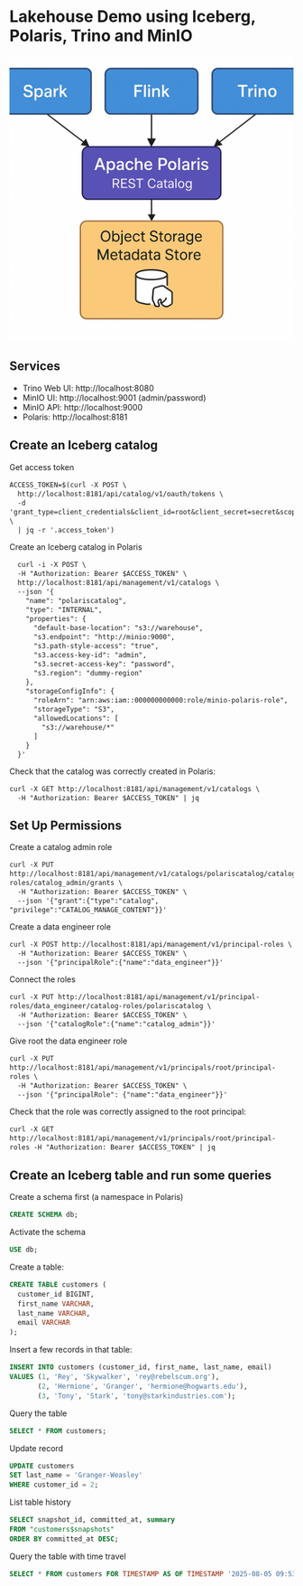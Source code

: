 # Lakehouse Demo using Iceberg, Polaris, Trino and MinIO

![Architecture Diagram](chart.png)

## Services
 - Trino Web UI: http://localhost:8080
 - MinIO UI: http://localhost:9001 (admin/password)
 - MinIO API: http://localhost:9000
 - Polaris: http://localhost:8181

## Create an Iceberg catalog

Get access token
``` shell
ACCESS_TOKEN=$(curl -X POST \
  http://localhost:8181/api/catalog/v1/oauth/tokens \
  -d 'grant_type=client_credentials&client_id=root&client_secret=secret&scope=PRINCIPAL_ROLE:ALL' \
  | jq -r '.access_token')
```

Create an Iceberg catalog in Polaris
``` shell
  curl -i -X POST \
  -H "Authorization: Bearer $ACCESS_TOKEN" \
  http://localhost:8181/api/management/v1/catalogs \
  --json '{
    "name": "polariscatalog",
    "type": "INTERNAL",
    "properties": {
      "default-base-location": "s3://warehouse",
      "s3.endpoint": "http://minio:9000",
      "s3.path-style-access": "true",
      "s3.access-key-id": "admin",
      "s3.secret-access-key": "password",
      "s3.region": "dummy-region"
    },
    "storageConfigInfo": {
      "roleArn": "arn:aws:iam::000000000000:role/minio-polaris-role",
      "storageType": "S3",
      "allowedLocations": [
        "s3://warehouse/*"
      ]
    }
  }'
```

Check that the catalog was correctly created in Polaris:
``` shell
curl -X GET http://localhost:8181/api/management/v1/catalogs \
  -H "Authorization: Bearer $ACCESS_TOKEN" | jq
```

## Set Up Permissions

Create a catalog admin role
``` shell
curl -X PUT http://localhost:8181/api/management/v1/catalogs/polariscatalog/catalog-roles/catalog_admin/grants \
  -H "Authorization: Bearer $ACCESS_TOKEN" \
  --json '{"grant":{"type":"catalog", "privilege":"CATALOG_MANAGE_CONTENT"}}'
```

Create a data engineer role
``` shell
curl -X POST http://localhost:8181/api/management/v1/principal-roles \
  -H "Authorization: Bearer $ACCESS_TOKEN" \
  --json '{"principalRole":{"name":"data_engineer"}}'
```

Connect the roles
``` shell
curl -X PUT http://localhost:8181/api/management/v1/principal-roles/data_engineer/catalog-roles/polariscatalog \
  -H "Authorization: Bearer $ACCESS_TOKEN" \
  --json '{"catalogRole":{"name":"catalog_admin"}}'
```

Give root the data engineer role
``` shell
curl -X PUT http://localhost:8181/api/management/v1/principals/root/principal-roles \
  -H "Authorization: Bearer $ACCESS_TOKEN" \
  --json '{"principalRole": {"name":"data_engineer"}}'
```

Check that the role was correctly assigned to the root principal:
``` shell
curl -X GET http://localhost:8181/api/management/v1/principals/root/principal-roles -H "Authorization: Bearer $ACCESS_TOKEN" | jq
```

## Create an Iceberg table and run some queries

Create a schema first (a namespace in Polaris)
``` sql
CREATE SCHEMA db;
```

Activate the schema
``` sql
USE db;
```

Create a table:
``` sql
CREATE TABLE customers (
  customer_id BIGINT,
  first_name VARCHAR,
  last_name VARCHAR,
  email VARCHAR
);
```

Insert a few records in that table:
``` sql
INSERT INTO customers (customer_id, first_name, last_name, email) 
VALUES (1, 'Rey', 'Skywalker', 'rey@rebelscum.org'),
       (2, 'Hermione', 'Granger', 'hermione@hogwarts.edu'),
       (3, 'Tony', 'Stark', 'tony@starkindustries.com');
```

Query the table
``` sql
SELECT * FROM customers;
```

Update record
``` sql
UPDATE customers
SET last_name = 'Granger-Weasley'
WHERE customer_id = 2;
```

List table history
``` sql
SELECT snapshot_id, committed_at, summary
FROM "customers$snapshots"
ORDER BY committed_at DESC;
```

Query the table with time travel
``` sql
SELECT * FROM customers FOR TIMESTAMP AS OF TIMESTAMP '2025-08-05 09:53:43.994 UTC';
```